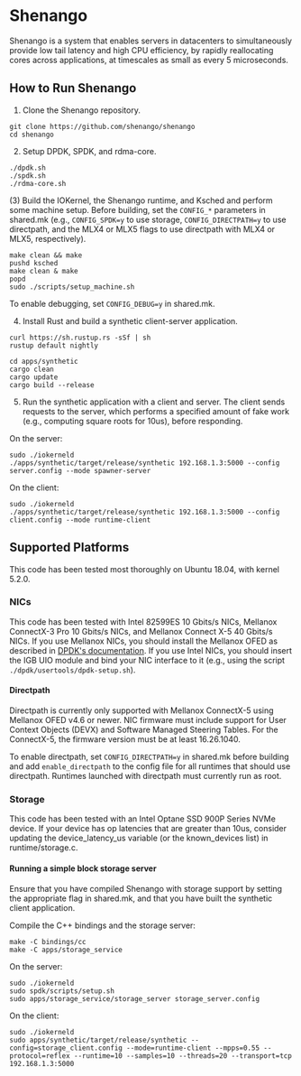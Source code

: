# Shenango

Shenango is a system that enables servers in datacenters to
simultaneously provide low tail latency and high CPU efficiency, by
rapidly reallocating cores across applications, at timescales as small
as every 5 microseconds.

## How to Run Shenango

1) Clone the Shenango repository.

```
git clone https://github.com/shenango/shenango
cd shenango
```

2) Setup DPDK, SPDK, and rdma-core.

```
./dpdk.sh
./spdk.sh
./rdma-core.sh
```

(3) Build the IOKernel, the Shenango runtime, and Ksched and perform some machine setup.
Before building, set the `CONFIG_*` parameters in shared.mk (e.g., `CONFIG_SPDK=y` to use
storage, `CONFIG_DIRECTPATH=y` to use directpath, and the MLX4 or MLX5 flags to use
directpath with MLX4 or MLX5, respectively).
```
make clean && make
pushd ksched
make clean & make
popd
sudo ./scripts/setup_machine.sh
```

To enable debugging, set `CONFIG_DEBUG=y` in shared.mk.

4) Install Rust and build a synthetic client-server application.

```
curl https://sh.rustup.rs -sSf | sh
rustup default nightly
```
```
cd apps/synthetic
cargo clean
cargo update
cargo build --release
```

5) Run the synthetic application with a client and server. The client
sends requests to the server, which performs a specified amount of
fake work (e.g., computing square roots for 10us), before responding.

On the server:
```
sudo ./iokerneld
./apps/synthetic/target/release/synthetic 192.168.1.3:5000 --config server.config --mode spawner-server
```

On the client:
```
sudo ./iokerneld
./apps/synthetic/target/release/synthetic 192.168.1.3:5000 --config client.config --mode runtime-client
```

## Supported Platforms

This code has been tested most thoroughly on Ubuntu 18.04, with kernel
5.2.0.

### NICs
This code has been tested with Intel 82599ES 10 Gbits/s NICs,
Mellanox ConnectX-3 Pro 10 Gbits/s NICs, and Mellanox Connect X-5 40 Gbits/s NICs.
If you use Mellanox NICs, you should install the Mellanox OFED as described in [DPDK's
documentation](https://doc.dpdk.org/guides/nics/mlx4.html). If you use
Intel NICs, you should insert the IGB UIO module and bind your NIC
interface to it (e.g., using the script `./dpdk/usertools/dpdk-setup.sh`).

#### Directpath
Directpath is currently only supported with Mellanox ConnectX-5 using Mellanox OFED v4.6 or newer.
NIC firmware must include support for User Context Objects (DEVX) and Software Managed Steering Tables.
For the ConnectX-5, the firmware version must be at least 16.26.1040.

To enable directpath, set `CONFIG_DIRECTPATH=y` in shared.mk before building and add `enable_directpath`
to the config file for all runtimes that should use directpath. Runtimes launched with directpath must
currently run as root.

### Storage
This code has been tested with an Intel Optane SSD 900P Series NVMe device.
If your device has op latencies that are greater than 10us, consider updating the device_latency_us
variable (or the known_devices list) in runtime/storage.c.

#### Running a simple block storage server
Ensure that you have compiled Shenango with storage support by setting the appropriate flag in shared.mk,
and that you have built the synthetic client application.

Compile the C++ bindings and the storage server:
```
make -C bindings/cc
make -C apps/storage_service
```

On the server:
```
sudo ./iokerneld
sudo spdk/scripts/setup.sh
sudo apps/storage_service/storage_server storage_server.config
```

On the client:
```
sudo ./iokerneld
sudo apps/synthetic/target/release/synthetic --config=storage_client.config --mode=runtime-client --mpps=0.55 --protocol=reflex --runtime=10 --samples=10 --threads=20 --transport=tcp 192.168.1.3:5000 
```
